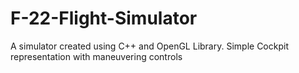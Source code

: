# F-22-Flight-Simulator

A simulator created using C++ and OpenGL Library.
Simple Cockpit representation with maneuvering controls

